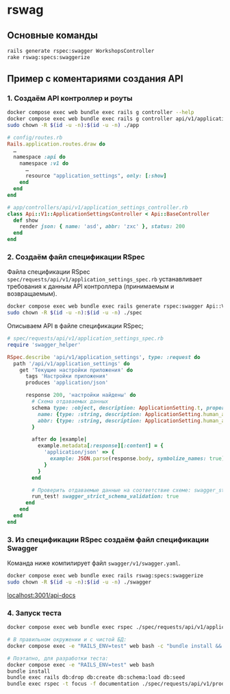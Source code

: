 # rswag

## Основные команды

```sh
rails generate rspec:swagger WorkshopsController
rake rswag:specs:swaggerize
```


## Пример с коментариями создания API

### 1. Создаём API контроллер и роуты

```sh
docker compose exec web bundle exec rails g controller --help
docker compose exec web bundle exec rails g controller api/v1/application_settings --no-assets --no-javascripts --no-stylesheets --no-template-engine --no-request-specs --no-controller-specs --no-view-specs --no-routing-specs --no-helper-specs
sudo chown -R $(id -u -n):$(id -u -n) ./app
```

```rb
# config/routes.rb
Rails.application.routes.draw do
  …
  namespace :api do
    namespace :v1 do
      …
      resource "application_settings", only: [:show]
    end
  end
end

# app/controllers/api/v1/application_settings_controller.rb
class Api::V1::ApplicationSettingsController < Api::BaseController
  def show
    render json: { name: 'asd', abbr: 'zxc' }, status: 200
  end
end
```

### 2. Создаём файл спецификации RSpec

Файла спецификации RSpec `spec/requests/api/v1/application_settings_spec.rb`
устанавливает требования к данным API контроллера (принимаемым и
возвращаемым).

```sh
docker compose exec web bundle exec rails generate rspec:swagger Api::V1::ApplicationSettingsController
sudo chown -R $(id -u -n):$(id -u -n) ./spec
```

Описываем API в файле спецификации RSpec;

```rb
# spec/requests/api/v1/application_settings_spec.rb
require 'swagger_helper'

RSpec.describe 'api/v1/application_settings', type: :request do
  path '/api/v1/application_settings' do
    get 'Текущие настройки приложения' do
      tags 'Настройки приложения'
      produces 'application/json'

      response 200, 'настройки найдены' do
        # Схема отдаваемых данных
        schema type: :object, description: ApplicationSetting.t, properties: {
          name: {type: :string, description: ApplicationSetting.human_attribute_name(:name)},
          abbr: {type: :string, description: ApplicationSetting.human_attribute_name(:abbr)}
        }

        after do |example|
          example.metadata[:response][:content] = {
            'application/json' => {
              example: JSON.parse(response.body, symbolize_names: true)
            }
          }
        end

        # Проверить отдаваемые данные на соответствие схеме: swagger_strict_schema_validation: true
        run_test! swagger_strict_schema_validation: true
      end
    end
  end
end
```

### 3. Из спецификации RSpec создаём файл спецификации Swagger

Команда ниже компилирует файл `swagger/v1/swagger.yaml`.

```sh
docker compose exec web bundle exec rails rswag:specs:swaggerize
sudo chown -R $(id -u -n):$(id -u -n) ./swagger
```

[localhost:3001/api-docs](http://localhost:3001/api-docs)


### 4. Запуск теста

```sh
docker compose exec web bundle exec rspec ./spec/requests/api/v1/application_settings_spec.rb

# В правильном окружении и с чистой БД:
docker compose exec -e "RAILS_ENV=test" web bash -c "bundle install && bundle exec rails db:drop db:create db:schema:load db:seed && bundle exec rspec -f d ./spec/requests/api/v1/products_spec.rb"

# Поэтапно, для разработки теста:
docker compose exec -e "RAILS_ENV=test" web bash
bundle install
bundle exec rails db:drop db:create db:schema:load db:seed
bundle exec rspec -t focus -f documentation ./spec/requests/api/v1/products_spec.rb
```
